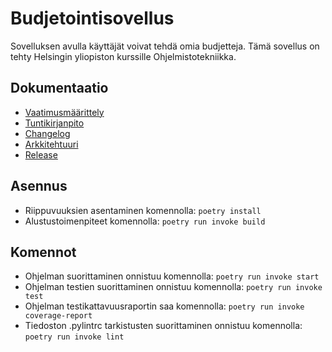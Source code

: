 # Budjetointisovellus

Sovelluksen avulla käyttäjät voivat tehdä omia budjetteja. Tämä sovellus on tehty Helsingin yliopiston kurssille Ohjelmistotekniikka. 

## Dokumentaatio
- [Vaatimusmäärittely](https://github.com/adarautiainen/ot-harjoitustyo/blob/master/budget-app/dokumentaatio/vaatimusmaarittely.md)
- [Tuntikirjanpito](https://github.com/adarautiainen/ot-harjoitustyo/blob/master/budget-app/dokumentaatio/tuntikirjanpito.md)
- [Changelog](https://github.com/adarautiainen/ot-harjoitustyo/blob/master/budget-app/dokumentaatio/changelog.md)
- [Arkkitehtuuri](https://github.com/adarautiainen/ot-harjoitustyo/blob/master/budget-app/dokumentaatio/arkkitehtuuri.md)
- [Release](https://github.com/adarautiainen/ot-harjoitustyo/releases/tag/viikko5)

## Asennus
- Riippuvuuksien asentaminen komennolla: ```poetry install```
- Alustustoimenpiteet komennolla: ```poetry run invoke build```

## Komennot
- Ohjelman suorittaminen onnistuu komennolla: ```poetry run invoke start```
- Ohjelman testien suorittaminen onnistuu komennolla: ```poetry run invoke test```
- Ohjelman testikattavuusraportin saa komennolla: ```poetry run invoke coverage-report```
- Tiedoston .pylintrc tarkistusten suorittaminen onnistuu komennolla: ```poetry run invoke lint```
